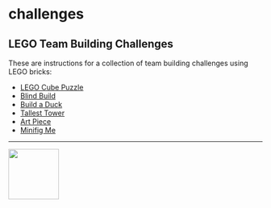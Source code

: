 # challenges

<style>@import url("//readme.codeadam.ca/readme.css");</style>

## LEGO Team Building Challenges

These are instructions for a collection of team building challenges using LEGO bricks:

- [LEGO Cube Puzzle](/cube) 
- [Blind Build](/blind)
- [Build a Duck](/duck)
- [Tallest Tower](tower)
- [Art Piece](/art)
- [Minifig Me](minifig)

---

<a href="https://codeadam.ca">
<img src="https://cdn.codeadam.ca/images@1.0.0/codeadam-logo-coloured-horizontal.png" width="100">
</a>
